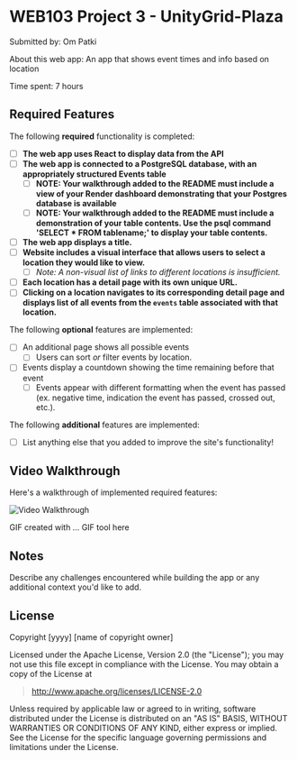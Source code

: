 # WEB103 Project 3 - UnityGrid-Plaza

Submitted by: Om Patki

About this web app: An app that shows event times and info based on location

Time spent: 7 hours

## Required Features

The following **required** functionality is completed:

<!-- Make sure to check off completed functionality below -->

- [ ] **The web app uses React to display data from the API**
- [ ] **The web app is connected to a PostgreSQL database, with an appropriately structured Events table**
  - [ ]  **NOTE: Your walkthrough added to the README must include a view of your Render dashboard demonstrating that your Postgres database is available**
  - [ ]  **NOTE: Your walkthrough added to the README must include a demonstration of your table contents. Use the psql command 'SELECT * FROM tablename;' to display your table contents.**
- [ ] **The web app displays a title.**
- [ ] **Website includes a visual interface that allows users to select a location they would like to view.**
  - [ ] *Note: A non-visual list of links to different locations is insufficient.* 
- [ ] **Each location has a detail page with its own unique URL.**
- [ ] **Clicking on a location navigates to its corresponding detail page and displays list of all events from the `events` table associated with that location.**

The following **optional** features are implemented:

- [ ] An additional page shows all possible events
  - [ ] Users can sort *or* filter events by location.
- [ ] Events display a countdown showing the time remaining before that event
  - [ ] Events appear with different formatting when the event has passed (ex. negative time, indication the event has passed, crossed out, etc.).

The following **additional** features are implemented:

- [ ] List anything else that you added to improve the site's functionality!

## Video Walkthrough

Here's a walkthrough of implemented required features:

<img src='http://i.imgur.com/link/to/your/gif/file.gif' title='Video Walkthrough' width='' alt='Video Walkthrough' />

<!-- Replace this with whatever GIF tool you used! -->
GIF created with ...  GIF tool here
<!-- Recommended tools:
[Kap](https://getkap.co/) for macOS
[ScreenToGif](https://www.screentogif.com/) for Windows
[peek](https://github.com/phw/peek) for Linux. -->

## Notes

Describe any challenges encountered while building the app or any additional context you'd like to add.

## License

Copyright [yyyy] [name of copyright owner]

Licensed under the Apache License, Version 2.0 (the "License"); you may not use this file except in compliance with the License. You may obtain a copy of the License at

> http://www.apache.org/licenses/LICENSE-2.0

Unless required by applicable law or agreed to in writing, software distributed under the License is distributed on an "AS IS" BASIS, WITHOUT WARRANTIES OR CONDITIONS OF ANY KIND, either express or implied. See the License for the specific language governing permissions and limitations under the License.
